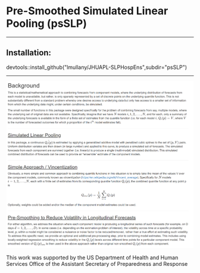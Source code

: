 # Pre-Smoothed Simulated Linear Pooling (psSLP)

------------------------------------------------------------------------

## Installation:
devtools::install_github("lmullany/JHUAPL-SLPHospEns",subdir="psSLP")

------------------------------------------------------------------------                         
![](imgs/background_info.png)


This work was supported by the US Department of Health and Human Services Office of the Assistant Secretary of Preparedness and Response
